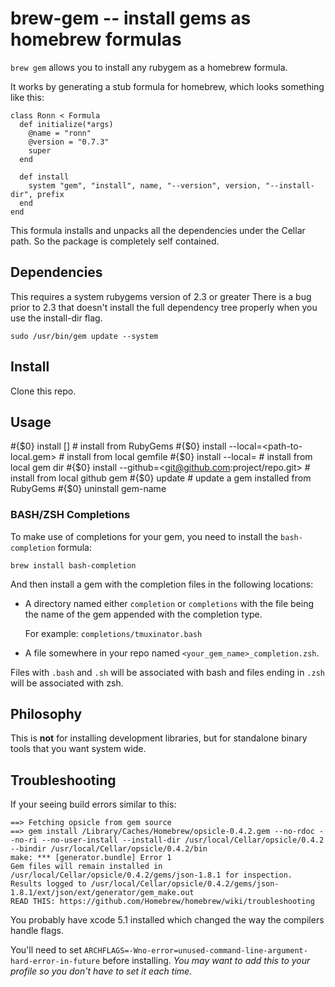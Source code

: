 brew-gem -- install gems as homebrew formulas
=============================================

`brew gem` allows you to install any rubygem as a homebrew formula.

It works by generating a stub formula for homebrew, which looks something like this:

    class Ronn < Formula
      def initialize(*args)
        @name = "ronn"
        @version = "0.7.3"
        super
      end

      def install
        system "gem", "install", name, "--version", version, "--install-dir", prefix
      end
    end

This formula installs and unpacks all the dependencies under the Cellar path. So the package is completely self contained.


Dependencies
------------
This requires a system rubygems version of 2.3 or greater
There is a bug prior to 2.3 that doesn't install the full dependency tree properly when you use the install-dir flag.

```
sudo /usr/bin/gem update --system
```


Install
-------

  Clone this repo.

Usage
-----

  #{$0} install <gem-name> [<version>] # install from RubyGems
  #{$0} install --local=<path-to-local.gem> # install from local gemfile
  #{$0} install --local=<path-to-local-dir> # install from local gem dir
  #{$0} install --github=<git@github.com:project/repo.git> # install from local github gem
  #{$0} update <gem-name> # update a gem installed from RubyGems
  #{$0} uninstall gem-name

### BASH/ZSH Completions

To make use of completions for your gem, you need to install the
`bash-completion` formula:

    brew install bash-completion

And then install a gem with the completion files in the following locations:

* A directory named either `completion` or `completions` with the file being
  the name of the gem appended with the completion type.

  For example:  `completions/tmuxinator.bash`
* A file somewhere in your repo named `<your_gem_name>_completion.zsh`.

Files with `.bash` and `.sh` will be associated with bash and files ending in
`.zsh` will be associated with zsh.


Philosophy
----------

This is **not** for installing development libraries, but for standalone binary tools that you want system wide.


Troubleshooting
----------

If your seeing build errors similar to this:
```shell
==> Fetching opsicle from gem source
==> gem install /Library/Caches/Homebrew/opsicle-0.4.2.gem --no-rdoc --no-ri --no-user-install --install-dir /usr/local/Cellar/opsicle/0.4.2 --bindir /usr/local/Cellar/opsicle/0.4.2/bin
make: *** [generator.bundle] Error 1
Gem files will remain installed in /usr/local/Cellar/opsicle/0.4.2/gems/json-1.8.1 for inspection.
Results logged to /usr/local/Cellar/opsicle/0.4.2/gems/json-1.8.1/ext/json/ext/generator/gem_make.out
READ THIS: https://github.com/Homebrew/homebrew/wiki/troubleshooting
```

You probably have xcode 5.1 installed which changed the way the compilers handle flags.

You'll need to set `ARCHFLAGS=-Wno-error=unused-command-line-argument-hard-error-in-future` before installing.
_You may want to add this to your profile so you don't have to set it each time._
